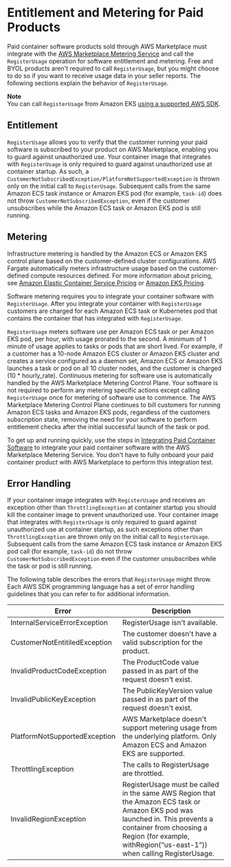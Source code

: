 # Entitlement and Metering for Paid Products<a name="entitlement-and-metering-for-paid-products"></a>

 Paid container software products sold through AWS Marketplace must integrate with the [AWS Marketplace Metering Service](https://docs.aws.amazon.com/marketplacemetering/latest/APIReference/Welcome.html) and call the `RegisterUsage` operation for software entitlement and metering\. Free and BYOL products aren't required to call `RegisterUsage`, but you might choose to do so if you want to receive usage data in your seller reports\. The following sections explain the behavior of `RegisterUsage`\.

**Note**  
You can call `RegisterUsage` from Amazon EKS [using a supported AWS SDK](https://docs.aws.amazon.com/eks/latest/userguide/iam-roles-for-service-accounts-minimum-sdk.html)\.

## Entitlement<a name="seller-container-entitlement"></a>

 `RegisterUsage` allows you to verify that the customer running your paid software is subscribed to your product on AWS Marketplace, enabling you to guard against unauthorized use\. Your container image that integrates with `RegisterUsage` is only required to guard against unauthorized use at container startup\. As such, a `CustomerNotSubscribedException/PlatformNotSupportedException` is thrown only on the initial call to `RegisterUsage`\. Subsequent calls from the same Amazon ECS task instance or Amazon EKS pod \(for example, `task-id`\) does not throw `CustomerNotSubscribedException`, even if the customer unsubscribes while the Amazon ECS task or Amazon EKS pod is still running\. 

## Metering<a name="seller-container-metering"></a>

Infrastructure metering is handled by the Amazon ECS or Amazon EKS control plane based on the customer\-defined cluster configurations\. AWS Fargate automatically meters infrastructure usage based on the customer\-defined compute resources defined\. For more information about pricing, see [Amazon Elastic Container Service Pricing](https://aws.amazon.com/ecs/pricing) or [Amazon EKS Pricing](https://aws.amazon.com/eks/pricing)\.

 Software metering requires you to integrate your container software with `RegisterUsage`\. After you integrate your container with `RegisterUsage` customers are charged for each Amazon ECS task or Kubernetes pod that contains the container that has integrated with `RegisterUsage`\.
 
`RegisterUsage` meters software use per Amazon ECS task or per Amazon EKS pod, per hour, with usage prorated to the second\. A minimum of 1 minute of usage applies to tasks or pods that are short lived\. For example, if a customer has a 10\-node Amazon ECS cluster or Amazon EKS cluster and creates a service configured as a daemon set, Amazon ECS or Amazon EKS launches a task or pod on all 10 cluster nodes, and the customer is charged \(10 \* hourly\_rate\)\. Continuous metering for software use is automatically handled by the AWS Marketplace Metering Control Plane\. Your software is not required to perform any metering specific actions except calling `RegisterUsage` once for metering of software use to commence\. The AWS Marketplace Metering Control Plane continues to bill customers for running Amazon ECS tasks and Amazon EKS pods, regardless of the customers subscription state, removing the need for your software to perform entitlement checks after the initial successful launch of the task or pod\. 

 To get up and running quickly, use the steps in [Integrating Paid Container Software](integrating-your-paid-container-software.md) to integrate your paid container software with the AWS Marketplace Metering Service\. You don't have to fully onboard your paid container product with AWS Marketplace to perform this integration test\. 

## Error Handling<a name="error-handling"></a>

 If your container image integrates with `RegisterUsage` and receives an exception other than `ThrottlingException` at container startup you should kill the container image to prevent unauthorized use\. Your container image that integrates with `RegisterUsage` is only required to guard against unauthorized use at container startup, as such exceptions other than `ThrottlingException` are thrown only on the initial call to `RegisterUsage`\. Subsequent calls from the same Amazon ECS task instance or Amazon EKS pod call \(for example, `task-id`\) do not throw `CustomerNotSubscribedException` even if the customer unsubscribes while the task or pod is still running\. 

 The following table describes the errors that `RegisterUsage` might throw\. Each AWS SDK programming language has a set of error handling guidelines that you can refer to for additional information\. 


|  **Error**  |  **Description**  | 
| --- | --- | 
|  InternalServiceErrorException  |  RegisterUsage isn't available\.  | 
|  CustomerNotEntitiledException  |  The customer doesn't have a valid subscription for the product\.  | 
|  InvalidProductCodeException  |  The ProductCode value passed in as part of the request doesn't exist\.  | 
|  InvalidPublicKeyException  |  The PublicKeyVersion value passed in as part of the request doesn't exist\.  | 
|  PlatformNotSupportedException  |  AWS Marketplace doesn't support metering usage from the underlying platform\. Only Amazon ECS and Amazon EKS are supported\.  | 
|  ThrottlingException  |  The calls to RegisterUsage are throttled\.  | 
|  InvalidRegionException  |  RegisterUsage must be called in the same AWS Region that the Amazon ECS task or Amazon EKS pod was launched in\. This prevents a container from choosing a Region \(for example, withRegion\(“us\-east\-1”\)\) when calling RegisterUsage\.  | 
